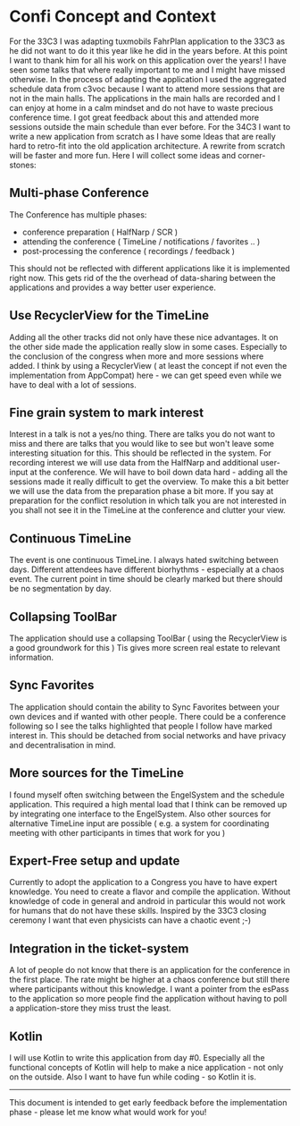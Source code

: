 # Confi Concept and Context

For the	33C3 I was adapting tuxmobils FahrPlan application to the 33C3 as he did not want to do it this year like he did in the years before. At this point I want to thank him for all his work on this application over the years! I have seen some talks that where really important to me and I might have missed otherwise.
In the process of adapting the application I used the aggregated schedule data from c3voc because I want to attend more sessions that are not in the main halls. The applications in the main halls are recorded and I can enjoy at home in a calm mindset and do not have to waste precious conference time. I got great feedback about this and attended more sessions outside the main schedule than ever before.
For the	34C3 I want to write a new application from scratch as I have some Ideas that are really hard to retro-fit into the old application architecture. A rewrite from scratch will be faster and more fun. Here I will collect some ideas and corner-stones:

## Multi-phase Conference

The Conference has multiple phases:

 * conference preparation ( HalfNarp / SCR )
 * attending the conference ( TimeLine / notifications / favorites .. )
 * post-processing the conference ( recordings / feedback )

This should not be reflected with different applications like it is implemented right now. This gets rid of the the overhead of data-sharing between the applications and provides a way better user experience.

## Use RecyclerView for the TimeLine

Adding all the other tracks did not only have these nice advantages. It on the other side made the application really slow in some cases. Especially to the conclusion of the congress when more and more sessions where added. I think by using a RecyclerView ( at least the concept if not even the implementation from AppCompat) here - we can get speed even while we have to deal with a lot of sessions.

## Fine grain system to mark interest

Interest in a talk is not a yes/no thing. There are talks you do not want to miss and there are talks that you would like to see but won't leave some interesting situation for this. This should be reflected in the system.
For recording interest we will use data from the HalfNarp and additional user-input at the conference. We will have to boil down data hard - adding all the sessions made it really difficult to get the overview. To make this a bit better we will use the data from the preparation phase a bit more. If you say at preparation for the conflict resolution in which talk you are not interested in you shall not see it in the TimeLine at the conference and clutter your view.

## Continuous TimeLine

The event is one continuous TimeLine. I always hated switching between days. Different attendees have different biorhythms - especially at a chaos event. The current point in time should be clearly marked but there should be no segmentation by day.

## Collapsing ToolBar

The application should use a collapsing ToolBar ( using the RecyclerView is a good groundwork for this )
Tis gives more screen real estate to relevant information.

## Sync Favorites

The application should contain the ability to Sync Favorites between your own devices and if wanted with other people. There could be a conference following so I see the talks highlighted that people I follow have marked interest in. This should be detached from social networks and have privacy and decentralisation in mind.

## More sources for the TimeLine

I found myself often switching between the EngelSystem and the schedule application. This required a high mental load that I think can be removed up by integrating one interface to the EngelSystem. Also other sources for alternative TimeLine input are possible ( e.g. a system for coordinating meeting with other participants in times that work for you )

## Expert-Free setup and update

Currently to adopt the application to a Congress you have to have expert knowledge. You need to create a flavor and compile the application. Without knowledge of code in general and android in particular this would not work for humans that do not have these skills. Inspired by the 33C3 closing ceremony I want that even physicists can have a chaotic event ;-)

## Integration in the ticket-system

A lot of people do not know that there is an application for the conference in the first place. The rate might be higher at a chaos conference but still there where participants without this knowledge. I want a pointer from the esPass to the application so more people find the application without having to poll a application-store they miss trust the least.

## Kotlin

I will use Kotlin to write this application from day #0. Especially all the functional concepts of Kotlin will help to make a nice application - not only on the outside. Also I want to have fun while coding - so Kotlin it is.

---

This document is intended to get early feedback before the implementation phase - please let me know what would work for you!
